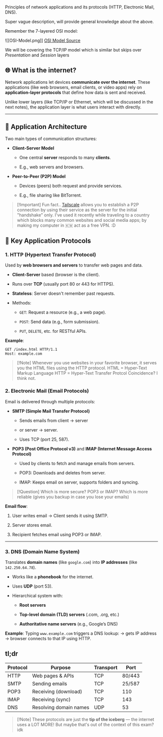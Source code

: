

Principles of network applications and its protocols (HTTP, Electronic Mail, DNS).  

Super vague description, will provide general knowledge about the above.

Remember the 7-layered OSI model:

![[OSI-Model.png]]
[OSI Model Source](https://www.imperva.com/learn/application-security/osi-model/)

We will be covering the TCP/IP model which is similar but skips over *Presentation* and *Session* layers

## 🌐 What is the internet?

Network applications let devices **communicate over the internet**. These applications (like web browsers, email clients, or video apps) rely on **application-layer protocols** that define how data is sent and received.

Unlike lower layers (like TCP/IP or Ethernet, which will be discussed in the next notes), the application layer is what users interact with directly.

---

## 💬 Application Architecture

Two main types of communication structures:

- **Client-Server Model**
    
    - One central **server** responds to many **clients**.
        
    - E.g., web servers and browsers.
        
- **Peer-to-Peer (P2P) Model**
    
    - Devices (peers) both request and provide services.
        
    - E.g., file sharing like BitTorrent.


> [!Important] Fun fact..
> [Tailscale](https://tailscale.com/) allows you to establish a P2P connection by using their service as the server for the initial "handshake" only.
> I've used it recently while traveling to a country which blocks many common websites and social media apps; by making my computer in 🇰🇼 act as a free VPN. :D



## 📡 Key Application Protocols

### 1. **HTTP (Hypertext Transfer Protocol)**

Used by **web browsers and servers** to transfer web pages and data.

- **Client-Server** based (browser is the client).
    
- Runs over **TCP** (usually port 80 or 443 for HTTPS).
    
- **Stateless**: Server doesn't remember past requests.
    
- Methods:
    
    - `GET`: Request a resource (e.g., a web page).
        
    - `POST`: Send data (e.g., form submission).
        
    - `PUT`, `DELETE`, etc. for RESTful APIs.
        

**Example**:

```http
GET /index.html HTTP/1.1
Host: example.com
```

> [!Note] Whenever you use websites in your favorite browser, it serves you the HTML files using the HTTP protocol. 
> HTML = Hyper-Text Markup Language
> HTTP = Hyper-Text Transfer Protcol
> Coincidence? I think not.

### 2. **Electronic Mail (Email Protocols)**

Email is delivered through multiple protocols:

- **SMTP (Simple Mail Transfer Protocol)**
    
    - Sends emails from client → server 
    - or server → server.
        
    - Uses TCP (port 25, 587).
        
- **POP3 (Post Office Protocol v3)** and **IMAP (Internet Message Access Protocol)**
    
    - Used by clients to fetch and manage emails from servers.
        
    - POP3: Downloads and deletes from server.
        
    - IMAP: Keeps email on server, supports folders and syncing.

> [!Question] Which is more secure? POP3 or IMAP?
> Which is more reliable (gives you backup in case you lose your emails)

**Email flow**:

1. User writes email → Client sends it using SMTP.
    
2. Server stores email.
    
3. Recipient fetches email using POP3 or IMAP.
    

---

### 3. **DNS (Domain Name System)**

Translates **domain names** (like `google.com`) into **IP addresses** (like `142.250.64.78`).

- Works like a **phonebook** for the internet.
    
- Uses **UDP** (port 53).
    
- Hierarchical system with:
    
    - **Root servers**
        
    - **Top-level domain (TLD) servers** (.com, .org, etc.)
        
    - **Authoritative name servers** (e.g., Google’s DNS)
        

**Example**: Typing `www.example.com` triggers a DNS lookup: → gets IP address → browser connects to that IP using HTTP.



## tl;dr

|Protocol|Purpose|Transport|Port|
|---|---|---|---|
|HTTP|Web pages & APIs|TCP|80/443|
|SMTP|Sending emails|TCP|25/587|
|POP3|Receiving (download)|TCP|110|
|IMAP|Receiving (sync)|TCP|143|
|DNS|Resolving domain names|UDP|53|



> [!Note] These protocols are just the **tip of the iceberg** — the internet uses a LOT MORE!
> But maybe that's out of the context of this exam? idk

